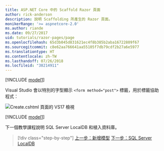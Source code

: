 ```yaml
---
title: ASP.NET Core 中的 Scaffold Razor 頁面
author: rick-anderson
description: 說明 Scaffolding 所產生的 Razor 頁面。
monikerRange: '>= aspnetcore-2.0'
ms.author: riande
ms.date: 09/27/2017
uid: tutorials/razor-pages/page
ms.openlocfilehash: 65d3b045d831621ec4f8b385b2aba16722809f67
ms.sourcegitcommit: c8e62aa766641aa55105f7db79cdf2b27a6e5977
ms.translationtype: HT
ms.contentlocale: zh-TW
ms.lasthandoff: 07/26/2018
ms.locfileid: "38214911"
---
```

[!INCLUDE [model1](../../includes/RP/page1.md)]

Visual Studio 會以特別的字型顯示 `<form method="post">` 標籤，用於標籤協助程式： 

![Create.cshtml 頁面的 VS17 檢視](page/_static/th.png)

[!INCLUDE [model1](../../includes/RP/page2.md)]

下一個教學課程說明 SQL Server LocalDB 和植入資料庫。

> [!div class="step-by-step"]
> [上一步：新增模型](xref:tutorials/razor-pages/model)
> [下一步：SQL Server LocalDB](xref:tutorials/razor-pages/sql)
